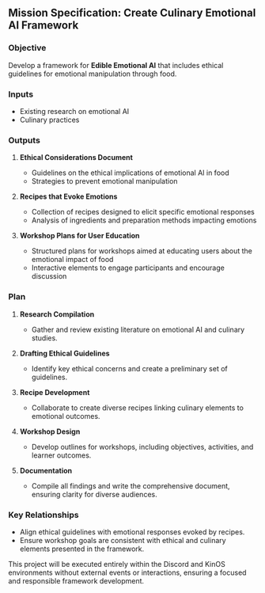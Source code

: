## Mission Specification: Create Culinary Emotional AI Framework

### Objective
Develop a framework for **Edible Emotional AI** that includes ethical guidelines for emotional manipulation through food.

### Inputs
- Existing research on emotional AI
- Culinary practices

### Outputs
1. **Ethical Considerations Document**
   - Guidelines on the ethical implications of emotional AI in food
   - Strategies to prevent emotional manipulation

2. **Recipes that Evoke Emotions**
   - Collection of recipes designed to elicit specific emotional responses
   - Analysis of ingredients and preparation methods impacting emotions

3. **Workshop Plans for User Education**
   - Structured plans for workshops aimed at educating users about the emotional impact of food
   - Interactive elements to engage participants and encourage discussion

### Plan
1. **Research Compilation**
   - Gather and review existing literature on emotional AI and culinary studies.

2. **Drafting Ethical Guidelines**
   - Identify key ethical concerns and create a preliminary set of guidelines.

3. **Recipe Development**
   - Collaborate to create diverse recipes linking culinary elements to emotional outcomes.

4. **Workshop Design**
   - Develop outlines for workshops, including objectives, activities, and learner outcomes.

5. **Documentation**
   - Compile all findings and write the comprehensive document, ensuring clarity for diverse audiences.

### Key Relationships
- Align ethical guidelines with emotional responses evoked by recipes.
- Ensure workshop goals are consistent with ethical and culinary elements presented in the framework.

This project will be executed entirely within the Discord and KinOS environments without external events or interactions, ensuring a focused and responsible framework development.